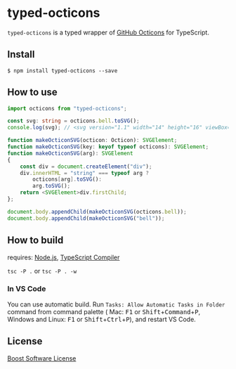# typed-octicons

`typed-octicons` is a typed wrapper of [GitHub Octicons](https://www.npmjs.com/package/octicons) for TypeScript.

## Install

```
$ npm install typed-octicons --save
```

## How to use

```typescript
import octicons from "typed-octicons";

const svg: string = octicons.bell.toSVG();
console.log(svg); // <svg version="1.1" width="14" height="16" viewBox="0 0 14 16" class="octicon octicon-bell" aria-hidden="true"><path fill-rule="evenodd" d="M14 12v1H0v-1l.73-.58c.77-.77.81-2.55 1.19-4.42C2.69 3.23 6 2 6 2c0-.55.45-1 1-1s1 .45 1 1c0 0 3.39 1.23 4.16 5 .38 1.88.42 3.66 1.19 4.42l.66.58H14zm-7 4c1.11 0 2-.89 2-2H5c0 1.11.89 2 2 2z"/></svg>

function makeOcticonSVG(octicon: Octicon): SVGElement;
function makeOcticonSVG(key: keyof typeof octicons): SVGElement;
function makeOcticonSVG(arg): SVGElement
{
    const div = document.createElement("div");
    div.innerHTML = "string" === typeof arg ?
        octicons[arg].toSVG():
        arg.toSVG();
    return <SVGElement>div.firstChild;
};

document.body.appendChild(makeOcticonSVG(octicons.bell));
document.body.appendChild(makeOcticonSVG("bell"));
```

## How to build

requires: [Node.js](https://nodejs.org/), [TypeScript Compiler](https://www.npmjs.com/package/typescript)

`tsc -P .` or `tsc -P . -w`

### In VS Code

You can use automatic build. Run `Tasks: Allow Automatic Tasks in Folder` command from command palette ( Mac: <kbd>F1</kbd> or <kbd>Shift</kbd>+<kbd>Command</kbd>+<kbd>P</kbd>, Windows and Linux: <kbd>F1</kbd> or <kbd>Shift</kbd>+<kbd>Ctrl</kbd>+<kbd>P</kbd>), and restart VS Code.

## License

[Boost Software License](./LICENSE_1_0.txt)
